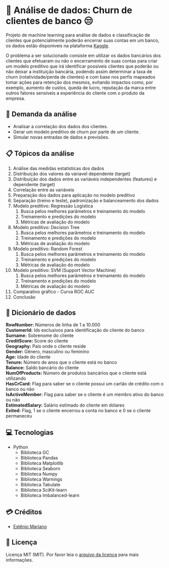 # 🔎 Análise de dados: Churn de clientes de banco 😒

Projeto de machine learning para análise de dados e classificação de clientes que potencialmente poderão encerrar suas contas em um banco, os dados estão disponíveis na plataforma [Kaggle](https://www.kaggle.com/datasets/shrutimechlearn/churn-modelling).

O problema a ser solucionado consiste em utilizar os dados bancários dos clientes que efetuaram ou não o encerramento de suas contas para criar um modelo preditivo que irá identificar possíveis clientes que poderão ou não deixar a instituição bancária, podendo assim determinar a taxa de churn (rotatividade/perda de clientes) e com base nos perfis mapeados tomar ações para retenção dos mesmos, evitando impactos como, por exemplo, aumento de custos, queda de lucro, reputação da marca entre outros fatores sensíveis a experiência do cliente com o produto da empresa.

## 📃 Demanda da análise

- Analisar a correlação dos dados dos clientes.
- Gerar um modelo preditivo de churn por parte de um cliente.
- Simular novas entradas de dados e previsões.
  
## 📋 Tópicos da análise

1. Análise das medidas estatísticas dos dados
2. Distribuição dos valores da váriavel dependente (target)
3. Distribuição dos dados entre as variáveis independentes (features) e dependente (target)
4. Correlação entre as variáveis
5. Preparação dos dados para aplicação no modelo preditivo
6. Separação (treino e teste), padronização e balanceamento dos dados
7. Modelo preditivo: Regressão Logística
   1. Busca pelos melhores parâmetros e treinamento do modelo
   2. Treinamento e predições do modelo
   3. Métricas de avaliação do modelo
8. Modelo preditivo: Decision Tree
   1. Busca pelos melhores parâmetros e treinamento do modelo
   2. Treinamento e predições do modelo
   3. Métricas de avaliação do modelo
9.  Modelo preditivo: Random Forest
    1. Busca pelos melhores parâmetros e treinamento do modelo
    2. Treinamento e predições do modelo
    3. Métricas de avaliação do modelo
10. Modelo preditivo: SVM (Support Vector Machine)
    1. Busca pelos melhores parâmetros e treinamento do modelo
    2. Treinamento e predições do modelo
    3. Métricas de avaliação do modelo
11. Comparativo gráfico - Curva ROC AUC
12. Conclusão

## 📓 Dicionário de dados

**RowNumber:** Números de linha de 1 a 10.000<br>
**CustomerId:** Ids exclusivos para identificação do cliente do banco<br>
**Surname:** Sobrenome do cliente<br>
**CreditScore:** Score do cliente<br>
**Geography:** País onde o cliente reside<br>
**Gender:** Gênero, masculino ou feminino<br>
**Age:** Idade do cliente<br>
**Tenure:** Número de anos que o cliente está no banco<br>
**Balance:** Saldo bancário do cliente<br>
**NumOfProducts:** Número de produtos bancários que o cliente está utilizando<br>
**HasCrCard:** Flag para saber se o cliente possui um cartão de crédito com o banco ou não<br>
**IsActiveMember:** Flag para saber se o cliente é um membro ativo do banco ou não<br>
**EstimatedSalary:** Salário estimado do cliente em dólares<br>
**Exited:** Flag, 1 se o cliente encerrou a conta no banco e 0 se o cliente permaneceu<br>

## 💻 Tecnologias

- Python
    - Biblioteca GC
    - Biblioteca Pandas
    - Biblioteca Matplotlib
    - Biblioteca Seaborn
    - Biblioteca Numpy
    - Biblioteca Warnings
    - Biblioteca Tabulate
    - Biblioteca SciKit-learn
    - Biblioteca Imbalanced-learn

## 💳 Créditos

- [Estênio Mariano](https://github.com/emso-exe)

## 🔖 Licença

Licença MIT (MIT). Por favor leia o [arquivo da licença](LICENSE.md) para mais informações.